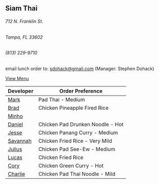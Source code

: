 ## Siam Thai
###### 712 N. Franklin St.
###### Tampa, FL 33602
###### (813) 229-9710

email lunch order to: sdohack@gmail.com
(Manager: Stephen Dohack)

[View Menu](http://www.si-am-thairestaurant.com/lunch-menu/)



Developer                                           | Order Preference
----------------------------------------------------|---------------------
[Mark](http://github.com/mark-smithtb)              | Pad Thai - Medium
[Brad](https://github.com/bradreed)                 | Chicken Pineapple Fired Rice
[Minho](https://github.com/minhochoi)               | 
[Daniel](https://github.come/dtartaglia)            | Chicken Pad Drunken Noodle - Hot
[Jesse](https://github.com/jessecurry)              | Chicken Panang Curry - Medium
[Savannah](https://github.com/KittyGamer46)         | Chicken Fried Rice - Very Mild
[Julius](https://github.com/)                       | Chicken Pad See-Ew - Medium
[Lucas](https://github.com/)                        | Chicken Fried Rice
[Cory](https://github.com/khaladin)                 | Chicken Green Curry - Hot
[Charlie](https://github.com/charliedraper)         | Chicken Pad Thai Noodle - Mild
